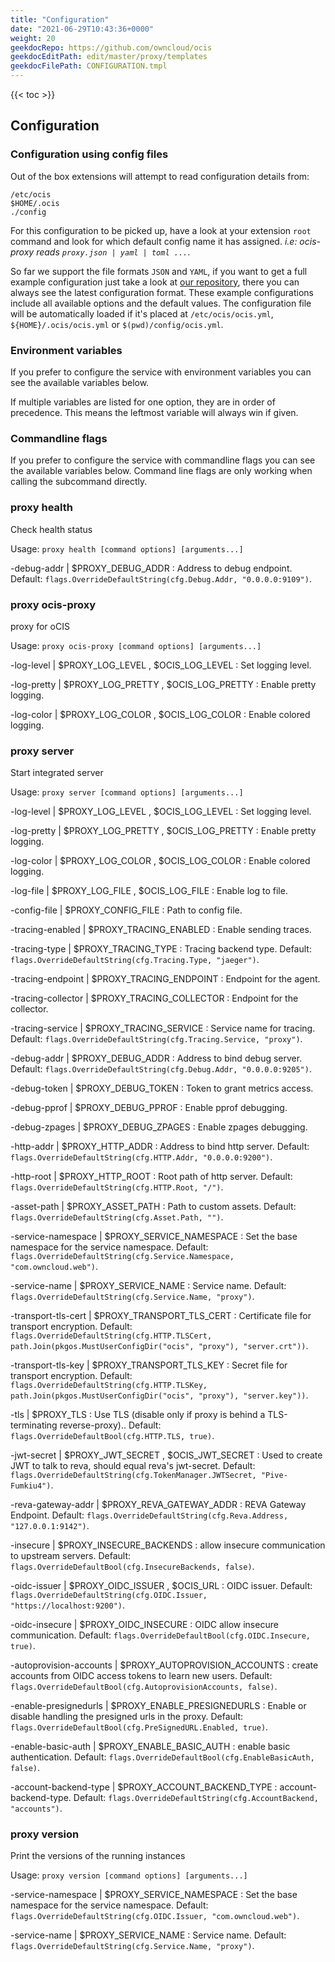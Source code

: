 ```yaml
---
title: "Configuration"
date: "2021-06-29T10:43:36+0000"
weight: 20
geekdocRepo: https://github.com/owncloud/ocis
geekdocEditPath: edit/master/proxy/templates
geekdocFilePath: CONFIGURATION.tmpl
---
```


{{< toc >}}

## Configuration

### Configuration using config files

Out of the box extensions will attempt to read configuration details from:

```console
/etc/ocis
$HOME/.ocis
./config
```

For this configuration to be picked up, have a look at your extension `root` command and look for which default config name it has assigned. *i.e: ocis-proxy reads `proxy.json | yaml | toml ...`*.

So far we support the file formats `JSON` and `YAML`, if you want to get a full example configuration just take a look at [our repository](https://github.com/owncloud/ocis/tree/master/proxy/config), there you can always see the latest configuration format. These example configurations include all available options and the default values. The configuration file will be automatically loaded if it's placed at `/etc/ocis/ocis.yml`, `${HOME}/.ocis/ocis.yml` or `$(pwd)/config/ocis.yml`.

### Environment variables

If you prefer to configure the service with environment variables you can see the available variables below.

If multiple variables are listed for one option, they are in order of precedence. This means the leftmost variable will always win if given.

### Commandline flags

If you prefer to configure the service with commandline flags you can see the available variables below. Command line flags are only working when calling the subcommand directly.

### proxy health

Check health status

Usage: `proxy health [command options] [arguments...]`





-debug-addr |  $PROXY_DEBUG_ADDR
: Address to debug endpoint. Default: `flags.OverrideDefaultString(cfg.Debug.Addr, "0.0.0.0:9109")`.































### proxy ocis-proxy

proxy for oCIS

Usage: `proxy ocis-proxy [command options] [arguments...]`


-log-level |  $PROXY_LOG_LEVEL , $OCIS_LOG_LEVEL
: Set logging level.


-log-pretty |  $PROXY_LOG_PRETTY , $OCIS_LOG_PRETTY
: Enable pretty logging.


-log-color |  $PROXY_LOG_COLOR , $OCIS_LOG_COLOR
: Enable colored logging.
































### proxy server

Start integrated server

Usage: `proxy server [command options] [arguments...]`


-log-level |  $PROXY_LOG_LEVEL , $OCIS_LOG_LEVEL
: Set logging level.


-log-pretty |  $PROXY_LOG_PRETTY , $OCIS_LOG_PRETTY
: Enable pretty logging.


-log-color |  $PROXY_LOG_COLOR , $OCIS_LOG_COLOR
: Enable colored logging.



-log-file |  $PROXY_LOG_FILE , $OCIS_LOG_FILE
: Enable log to file.


-config-file |  $PROXY_CONFIG_FILE
: Path to config file.


-tracing-enabled |  $PROXY_TRACING_ENABLED
: Enable sending traces.


-tracing-type |  $PROXY_TRACING_TYPE
: Tracing backend type. Default: `flags.OverrideDefaultString(cfg.Tracing.Type, "jaeger")`.


-tracing-endpoint |  $PROXY_TRACING_ENDPOINT
: Endpoint for the agent.


-tracing-collector |  $PROXY_TRACING_COLLECTOR
: Endpoint for the collector.


-tracing-service |  $PROXY_TRACING_SERVICE
: Service name for tracing. Default: `flags.OverrideDefaultString(cfg.Tracing.Service, "proxy")`.


-debug-addr |  $PROXY_DEBUG_ADDR
: Address to bind debug server. Default: `flags.OverrideDefaultString(cfg.Debug.Addr, "0.0.0.0:9205")`.


-debug-token |  $PROXY_DEBUG_TOKEN
: Token to grant metrics access.


-debug-pprof |  $PROXY_DEBUG_PPROF
: Enable pprof debugging.


-debug-zpages |  $PROXY_DEBUG_ZPAGES
: Enable zpages debugging.


-http-addr |  $PROXY_HTTP_ADDR
: Address to bind http server. Default: `flags.OverrideDefaultString(cfg.HTTP.Addr, "0.0.0.0:9200")`.


-http-root |  $PROXY_HTTP_ROOT
: Root path of http server. Default: `flags.OverrideDefaultString(cfg.HTTP.Root, "/")`.


-asset-path |  $PROXY_ASSET_PATH
: Path to custom assets. Default: `flags.OverrideDefaultString(cfg.Asset.Path, "")`.


-service-namespace |  $PROXY_SERVICE_NAMESPACE
: Set the base namespace for the service namespace. Default: `flags.OverrideDefaultString(cfg.Service.Namespace, "com.owncloud.web")`.


-service-name |  $PROXY_SERVICE_NAME
: Service name. Default: `flags.OverrideDefaultString(cfg.Service.Name, "proxy")`.


-transport-tls-cert |  $PROXY_TRANSPORT_TLS_CERT
: Certificate file for transport encryption. Default: `flags.OverrideDefaultString(cfg.HTTP.TLSCert, path.Join(pkgos.MustUserConfigDir("ocis", "proxy"), "server.crt"))`.


-transport-tls-key |  $PROXY_TRANSPORT_TLS_KEY
: Secret file for transport encryption. Default: `flags.OverrideDefaultString(cfg.HTTP.TLSKey, path.Join(pkgos.MustUserConfigDir("ocis", "proxy"), "server.key"))`.


-tls |  $PROXY_TLS
: Use TLS (disable only if proxy is behind a TLS-terminating reverse-proxy).. Default: `flags.OverrideDefaultBool(cfg.HTTP.TLS, true)`.


-jwt-secret |  $PROXY_JWT_SECRET , $OCIS_JWT_SECRET
: Used to create JWT to talk to reva, should equal reva's jwt-secret. Default: `flags.OverrideDefaultString(cfg.TokenManager.JWTSecret, "Pive-Fumkiu4")`.


-reva-gateway-addr |  $PROXY_REVA_GATEWAY_ADDR
: REVA Gateway Endpoint. Default: `flags.OverrideDefaultString(cfg.Reva.Address, "127.0.0.1:9142")`.


-insecure |  $PROXY_INSECURE_BACKENDS
: allow insecure communication to upstream servers. Default: `flags.OverrideDefaultBool(cfg.InsecureBackends, false)`.


-oidc-issuer |  $PROXY_OIDC_ISSUER , $OCIS_URL
: OIDC issuer. Default: `flags.OverrideDefaultString(cfg.OIDC.Issuer, "https://localhost:9200")`.


-oidc-insecure |  $PROXY_OIDC_INSECURE
: OIDC allow insecure communication. Default: `flags.OverrideDefaultBool(cfg.OIDC.Insecure, true)`.


-autoprovision-accounts |  $PROXY_AUTOPROVISION_ACCOUNTS
: create accounts from OIDC access tokens to learn new users. Default: `flags.OverrideDefaultBool(cfg.AutoprovisionAccounts, false)`.


-enable-presignedurls |  $PROXY_ENABLE_PRESIGNEDURLS
: Enable or disable handling the presigned urls in the proxy. Default: `flags.OverrideDefaultBool(cfg.PreSignedURL.Enabled, true)`.


-enable-basic-auth |  $PROXY_ENABLE_BASIC_AUTH
: enable basic authentication. Default: `flags.OverrideDefaultBool(cfg.EnableBasicAuth, false)`.


-account-backend-type |  $PROXY_ACCOUNT_BACKEND_TYPE
: account-backend-type. Default: `flags.OverrideDefaultString(cfg.AccountBackend, "accounts")`.



### proxy version

Print the versions of the running instances

Usage: `proxy version [command options] [arguments...]`


































-service-namespace |  $PROXY_SERVICE_NAMESPACE
: Set the base namespace for the service namespace. Default: `flags.OverrideDefaultString(cfg.OIDC.Issuer, "com.owncloud.web")`.


-service-name |  $PROXY_SERVICE_NAME
: Service name. Default: `flags.OverrideDefaultString(cfg.Service.Name, "proxy")`.

